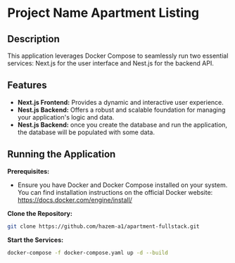 # Project Name  Apartment Listing

## Description

This application leverages Docker Compose to seamlessly run two essential services: Next.js for the user interface and Nest.js for the backend API.

## Features

* **Next.js Frontend:** Provides a dynamic and interactive user experience.
* **Nest.js Backend:** Offers a robust and scalable foundation for managing your application's logic and data.
* **Nest.js Backend:** once you create the database and run the application, the database will be populated with some data.

## Running the Application

**Prerequisites:**

* Ensure you have Docker and Docker Compose installed on your system. You can find installation instructions on the official Docker website: <https://docs.docker.com/engine/install/>

**Clone the Repository:**

```bash
git clone https://github.com/hazem-a1/apartment-fullstack.git
```

**Start the Services:**

```bash
docker-compose -f docker-compose.yaml up -d --build
